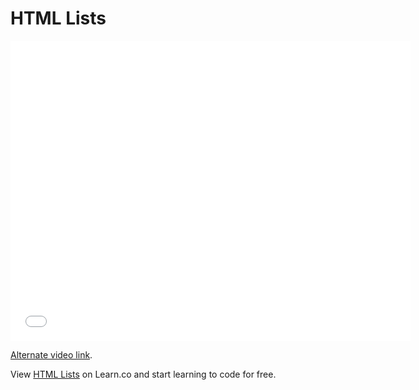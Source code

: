 # HTML Lists

<iframe width="640" height="480" src="//www.youtube.com/embed/2IIhsgcNU-M?rel=0&modestbranding=1" frameborder="0" allowfullscreen></iframe>

<p><a href="https://www.youtube.com/watch?v=2IIhsgcNU-M">Alternate video link</a>.</p>

<p data-visibility="hidden">View <a href="https://learn.co/lessons/html-lists" title="HTML Lists">HTML Lists</a> on Learn.co and start learning to code for free.</p>
